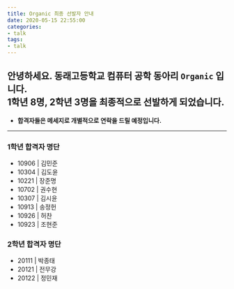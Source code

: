 ```yaml
---
title: Organic 최종 선발자 안내
date: 2020-05-15 22:55:00
categories:
- talk
tags:
- talk
---
```


안녕하세요. 동래고등학교 컴퓨터 공학 동아리 `Organic` 입니다.<br>
1학년 8명, 2학년 3명을 최종적으로 선발하게 되었습니다.
---
* **합격자들은 메세지로 개별적으로 연락을 드릴 예정입니다.**
---

### 1학년 합격자 명단

* 10906 | 김민준 
* 10304 | 김도윤 
* 10221 | 장준명 
* 10702 | 권수현 
* 10307 | 김시윤 
* 10913 | 송정헌 
* 10926 |  허찬  
* 10923 | 조현준 

### 2학년 합격자 명단

* 20111 | 박종태 
* 20121 | 전무강 
* 20122 | 정민재 
